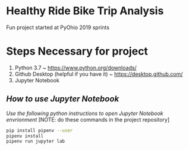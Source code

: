 # Healthy Ride Bike Trip Analysis
Fun project started at PyOhio 2019 sprints

# Steps Necessary for project
1) Python 3.7 ~ https://www.python.org/downloads/
2) Github Desktop (helpful if you have it) ~ https://desktop.github.com/
3) Jupyter Notebook

## _How to use Jupyter Notebook_
_Use the following python instructions to open Jupyter Notebook envrionment_
[NOTE: do these commands in the project repository]
```bash
pip install pipenv --user
pipenv install
pipenv run jupyter lab
```
